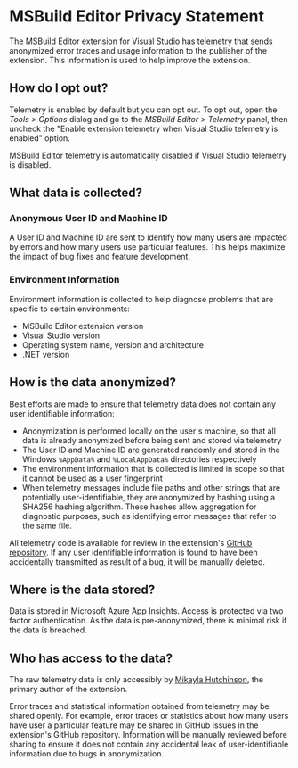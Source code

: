 # MSBuild Editor Privacy Statement

The MSBuild Editor extension for Visual Studio has telemetry that sends anonymized error traces and usage information to the publisher of the extension. This information is used to help improve the extension.

## How do I opt out?

Telemetry is enabled by default but you can opt out. To opt out, open the _Tools > Options_ dialog and go to the _MSBuild Editor > Telemetry_ panel, then uncheck the "Enable extension telemetry when Visual Studio telemetry is enabled" option.

MSBuild Editor telemetry is automatically disabled if Visual Studio telemetry is disabled.

## What data is collected?

### Anonymous User ID and Machine ID

A User ID and Machine ID are sent to identify how many users are impacted by errors and how many users use particular features. This helps maximize the impact of bug fixes and feature development.

### Environment Information

Environment information is collected to help diagnose problems that are specific to certain
environments:

* MSBuild Editor extension version
* Visual Studio version
* Operating system name, version and architecture
* .NET version

## How is the data anonymized?

Best efforts are made to ensure that telemetry data does not contain any user
identifiable information:

* Anonymization is performed locally on the user's machine, so that all data is already anonymized before being sent and stored via telemetry
* The User ID and Machine ID are generated randomly and stored in the Windows `%AppData%` and `%LocalAppData%` directories respectively
* The environment information that is collected is limited in scope so that it cannot be used as a user fingerprint
* When telemetry messages include file paths and other strings that are potentially user-identifiable, they are anonymized by hashing using a SHA256 hashing algorithm. These hashes allow aggregation for diagnostic purposes, such as identifying error messages that refer to the same file.

All telemetry code is available for review in the extension's [GitHub repository](https://github.com/mhutch/MSBuildEditor). If any user identifiable information is found to have been accidentally transmitted as result of a bug, it will be manually deleted.

## Where is the data stored?

Data is stored in Microsoft Azure App Insights. Access is protected via two factor authentication. As the data is pre-anonymized, there is minimal risk if the data is breached.

## Who has access to the data?

The raw telemetry data is only accessibly by [Mikayla Hutchinson](https://github.com/mhutch), the primary author of the extension.

Error traces and statistical information obtained from telemetry may be shared openly. For example, error traces or statistics about how many users have user a particular feature may be shared in GitHub Issues in the extension's GitHub repository. Information will be manually reviewed before sharing to ensure it does not contain any accidental leak of user-identifiable information due to bugs in anonymization.
